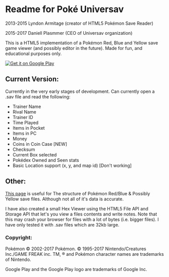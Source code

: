 ﻿# Readme for Pok&#233; Universav #

2013-2015 Lyndon Armitage (creator of HTML5 Pokémon Save Reader)

2015-2017 Daniell Plasmmer (CEO of Universav organization)

This is a HTML5 implementation of a Pok&#233;mon Red, Blue and Yellow save game viewer (and possibly editor in the future).
Made for fun, and educational purposes only.

<a href='https://play.google.com/store/apps/details?id=com.plasmmer.pokeuniversav&pcampaignid=MKT-Other-global-all-co-prtnr-py-PartBadge-Mar2515-1'><img alt='Get it on Google Play' src='https://play.google.com/intl/pt_BR/badges/images/generic/en_badge_web_generic.png'/></a>

## Current Version: ##

Currently in the very early stages of development.
Can currently open a .sav file and read the following:
* Trainer Name
* Rival Name
* Trainer ID
* Time Played
* Items in Pocket
* Items in PC
* Money
* Coins in Coin Case [NEW]
* Checksum
* Current Box selected
* Pok&#233;dex Owned and Seen stats
* Basic Location support (x, y, and map id) [Don't working]

## Other: ##

[This page](http://bulbapedia.bulbagarden.net/wiki/Save_data_structure_in_Generation_I) is useful for The structure of Pok&#233;mon Red/Blue & Possibly Yellow save files. Although not all of it's data is accurate.

I have also created a small Hex Viewer using the HTML5 File API and Storage API that let's you view a files contents and write notes.
Note that this may crash your browser for files with a lot of bytes (i.e. bigger files). I have only tested it with .sav files which are 32kb large.

### Copyright: ###

Pok&#233;mon © 2002-2017 Pok&#233;mon. © 1995-2017 Nintendo/Creatures Inc./GAME FREAK inc. TM, ® and Pok&#233;mon character names are trademarks of Nintendo.

Google Play and the Google Play logo are trademarks of Google Inc.
